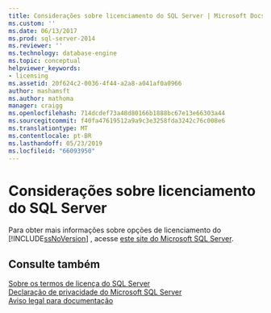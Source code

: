 ```yaml
---
title: Considerações sobre licenciamento do SQL Server | Microsoft Docs
ms.custom: ''
ms.date: 06/13/2017
ms.prod: sql-server-2014
ms.reviewer: ''
ms.technology: database-engine
ms.topic: conceptual
helpviewer_keywords:
- licensing
ms.assetid: 20f624c2-0036-4f44-a2a8-a041af0a0966
author: mashamsft
ms.author: mathoma
manager: craigg
ms.openlocfilehash: 714dcdef73a48d80166b1888bc67e13e66303a44
ms.sourcegitcommit: f40fa47619512a9a9c3e3258fda3242c76c008e6
ms.translationtype: MT
ms.contentlocale: pt-BR
ms.lasthandoff: 05/23/2019
ms.locfileid: "66093950"
---
```

# <a name="licensing-considerations-for-sql-server"></a>Considerações sobre licenciamento do SQL Server
  Para obter mais informações sobre opções de licenciamento do [!INCLUDE[ssNoVersion](../../includes/ssnoversion-md.md)] , acesse [este site do Microsoft SQL Server](https://www.microsoft.com/sqlserver/sql-server-2014.aspx).  
  
## <a name="see-also"></a>Consulte também  
 [Sobre os termos de licença do SQL Server](../../../2014/getting-started/about-the-sql-server-license-terms.md)   
 [Declaração de privacidade do Microsoft SQL Server](../../../2014/getting-started/microsoft-sql-server-privacy-statement.md)   
 [Aviso legal para documentação](../../../2014/getting-started/legal-notice-for-documentation.md)  
  
  

